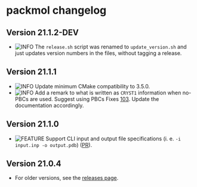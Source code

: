 packmol changelog
===========================
  
[badge-breaking]: https://img.shields.io/badge/BREAKING-red.svg
[badge-deprecation]: https://img.shields.io/badge/Deprecation-orange.svg
[badge-feature]: https://img.shields.io/badge/Feature-green.svg
[badge-experimental]: https://img.shields.io/badge/Experimental-yellow.svg
[badge-enhancement]: https://img.shields.io/badge/Enhancement-blue.svg
[badge-bugfix]: https://img.shields.io/badge/Bugfix-purple.svg
[badge-fix]: https://img.shields.io/badge/Fix-purple.svg
[badge-info]: https://img.shields.io/badge/Info-gray.svg

Version 21.1.2-DEV
--------------
- ![INFO][badge-info] The `release.sh` script was renamed to `update_version.sh` and just updates version numbers in the files, without tagging a release.

Version 21.1.1
--------------
- ![INFO][badge-info] Update minimum CMake compatibility to 3.5.0.
- ![INFO][badge-info] Add a remark to what is written as `CRYST1` information when no-PBCs are used. Suggest using PBCs Fixes [103](https://github.com/m3g/packmol/issues/103). Update the documentation accordingly.

Version 21.1.0
--------------
- ![FEATURE][badge-feature] Support CLI input and output file specifications (i. e. `-i input.inp -o output.pdb`) ([PR](https://github.com/m3g/packmol/pull/101)).

Version 21.0.4
--------------
- For older versions, see the [releases page](https://github.com/m3g/packmol/releases).

